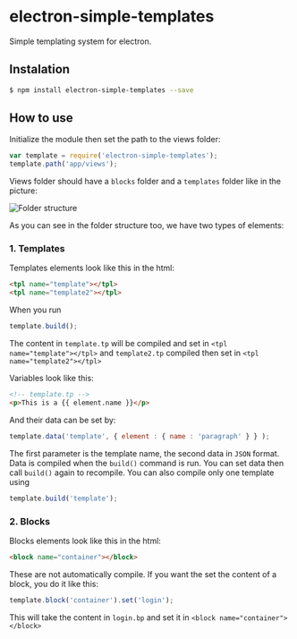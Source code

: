 # electron-simple-templates
Simple templating system for electron.

## Instalation

```sh
$ npm install electron-simple-templates --save
```

## How to use

Initialize the module then set the path to the views folder:

```javascript
var template = require('electron-simple-templates');
template.path('app/views');
```

Views folder should have a `blocks` folder and a `templates` folder like in the picture:

![Folder structure]()

As you can see in the folder structure too, we have two types of elements:

### 1. Templates

Templates elements look like this in the html:

```html
<tpl name="template"></tpl>
<tpl name="template2"></tpl>
```

When you run

```javascript
template.build();
```
The content in `template.tp` will be compiled and set in `<tpl name="template"></tpl>` and `template2.tp` compiled then set in `<tpl name="template2"></tpl>`

Variables look like this:
```html
<!-- template.tp -->
<p>This is a {{ element.name }}</p>
```

And their data can be set by:
```javascript
template.data('template', { element : { name : 'paragraph' } } );
```
The first parameter is the template name, the second data in `JSON` format.
Data is compiled when the `build()` command is run. You can set data then call `build()` again to recompile.
You can also compile only one template using

```javascript
template.build('template');
```

### 2. Blocks

Blocks elements look like this in the html:

```html
<block name="container"></block>
```

These are not automatically compile.
If you want the set the content of a block, you do it like this:

```javascript
template.block('container').set('login');
```

This will take the content in `login.bp` and set it in `<block name="container"></block>`